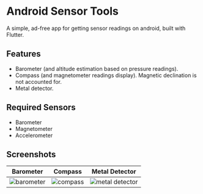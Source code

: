# Android Sensor Tools

A simple, ad-free app for getting sensor readings on android, built with Flutter.

## Features

- Barometer (and altitude estimation based on pressure readings).
- Compass (and magnetometer readings display). Magnetic declination is not accounted for.
- Metal detector.

## Required Sensors

- Barometer
- Magnetometer
- Accelerometer

## Screenshots

Barometer | Compass | Metal Detector
:-------------------------:|:-------------------------:|:-------------------------:
![barometer](media/barometer.jpg) | ![compass](media/compass.jpg) | ![metal detector](media/metal-detector.jpg)
